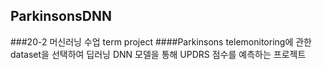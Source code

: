 ## ParkinsonsDNN

###20-2 머신러닝 수업 term project
####Parkinsons telemonitoring에 관한 dataset을 선택하여 딥러닝 DNN 모델을 통해 UPDRS 점수를 예측하는 프로젝트
